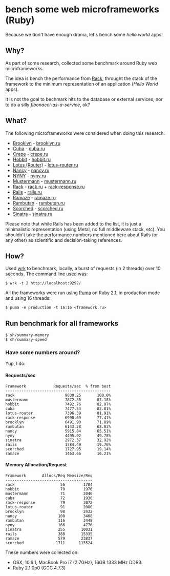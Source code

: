 # bench some web microframeworks (Ruby)

Because we don't have enough drama, let's bench some *hello world* apps!

## Why?

As part of some research, collected some benchmark around Ruby web
microframeworks.

The idea is bench the performance from [Rack](https://github.com/rack/rack),
throught the stack of the framework to the minimum representation of an
application (*Hello World* apps).

It is not the goal to bechmark hits to the database or external services,
nor to do a silly *fibonacci-as-a-service*, ok?

## What?

The following microframeworks were considered when doing this research:

- [Brooklyn](https://github.com/luislavena/brooklyn) - [brooklyn.ru](apps/brooklyn.ru)
- [Cuba](https://github.com/soveran/cuba) - [cuba.ru](apps/cuba.ru)
- [Crepe](https://github.com/crepe/crepe) - [crepe.ru](apps/crepe.ru)
- [Hobbit](https://github.com/patriciomacadden/hobbit) - [hobbit.ru](apps/hobbit.ru)
- [Lotus (Router)](https://github.com/lotus/router) - [lotus-router.ru](apps/lotus-router.ru)
- [Nancy](https://github.com/heapsource/nancy) - [nancy.ru](apps/nancy.ru)
- [NYNY](https://github.com/alisnic/nyny) - [nyny.ru](apps/nyny.ru)
- [Mustermann](https://github.com/rkh/mustermann) - [mustermann.ru](apps/mustermann.ru)
- [Rack](https://github.com/rack/rack) - [rack.ru](apps/rack.ru) + [rack-response.ru](apps/rack-response.ru)
- [Rails](https://github.com/rails/rails) - [rails.ru](apps/rails.ru)
- [Ramaze](https://github.com/Ramaze/ramaze) - [ramaze.ru](apps/ramaze.ru)
- [Rambutan](https://github.com/NewRosies/rambutan) - [rambutan.ru](apps/rambutan.ru)
- [Scorched](https://github.com/Wardrop/Scorched) - [scorched.ru](apps/scorched.ru)
- [Sinatra](https://github.com/sinatra/sinatra) - [sinatra.ru](apps/sinatra.ru)

Please note that while Rails has been added to the list, it is just a
minimalistic representation (using Metal, no full middleware stack, etc). You
shouldn't take the performance numbers mentioned here about Rails (or any
other) as scientific and decision-taking references.

## How?

Used [wrk](https://github.com/wg/wrk) to benchmark, locally, a burst of
requests (in 2 threads) over 10 seconds. The command line used was:

```console
$ wrk -t 2 http://localhost:9292/
```

All the frameworks were run using [Puma](https://github.com/puma/puma) on
Ruby 2.1, in production mode and using 16 threads:

```console
$ puma -e production -t 16:16 <framework.ru>
```

## Run benchmark for all frameworks
    $ sh/summary-memory
    $ sh/summary-speed


### Have some numbers around?

Yup, I do:

#### Requests/sec
<!-- speed_table -->
```
Framework            Requests/sec  % from best
----------------------------------------------
rack                      9030.25       100.0%
mustermann                7872.85       87.18%
hobbit                    7492.76       82.97%
cuba                      7477.54       82.81%
lotus-router              7396.39       81.91%
rack-response             6990.69       77.41%
brooklyn                  6491.90       71.89%
rambutan                  6143.28       68.03%
nancy                     5915.84       65.51%
nyny                      4495.02       49.78%
sinatra                   2972.37       32.92%
rails                     1784.49       19.76%
scorched                  1727.95       19.14%
ramaze                    1463.66       16.21%
```
<!-- speed_table_end -->

#### Memory Allocation/Request
<!-- mem_table -->
```
Framework       Allocs/Req Memsize/Req
--------------------------------------
rack                    56        1704
hobbit                  70        1976
mustermann              71        2040
cuba                    72        1936
rack-response           79        3072
lotus-router            91        2080
brooklyn                98        2432
nancy                  108        3408
rambutan               116        3448
nyny                   166        4776
sinatra                255       10031
rails                  388       15335
ramaze                 579       23837
scorched              1711      115524
```
<!-- mem_table_end -->


These numbers were collected on:

- OSX, 10.9.1, MacBook Pro i7 (2.7GHz), 16GB 1333 MHz DDR3.
- Ruby 2.1.0p0 (GCC 4.7.3)
